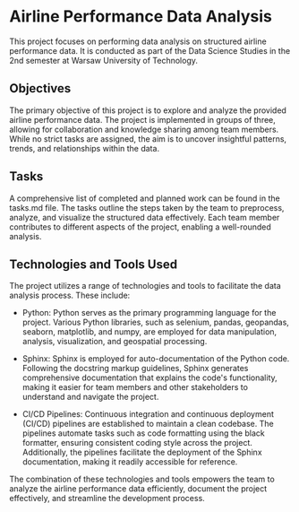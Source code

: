 # Airline Performance Data Analysis

This project focuses on performing data analysis on structured airline performance data. It is conducted as part of the Data Science Studies in the 2nd semester at Warsaw University of Technology.

## Objectives
The primary objective of this project is to explore and analyze the provided airline performance data. The project is implemented in groups of three, allowing for collaboration and knowledge sharing among team members. While no strict tasks are assigned, the aim is to uncover insightful patterns, trends, and relationships within the data.

## Tasks
A comprehensive list of completed and planned work can be found in the tasks.md file. The tasks outline the steps taken by the team to preprocess, analyze, and visualize the structured data effectively. Each team member contributes to different aspects of the project, enabling a well-rounded analysis.

## Technologies and Tools Used
The project utilizes a range of technologies and tools to facilitate the data analysis process. These include:

- Python: Python serves as the primary programming language for the project. Various Python libraries, such as selenium, pandas, geopandas, seaborn, matplotlib, and numpy, are employed for data manipulation, analysis, visualization, and geospatial processing.

- Sphinx: Sphinx is employed for auto-documentation of the Python code. Following the docstring markup guidelines, Sphinx generates comprehensive documentation that explains the code's functionality, making it easier for team members and other stakeholders to understand and navigate the project.

- CI/CD Pipelines: Continuous integration and continuous deployment (CI/CD) pipelines are established to maintain a clean codebase. The pipelines automate tasks such as code formatting using the black formatter, ensuring consistent coding style across the project. Additionally, the pipelines facilitate the deployment of the Sphinx documentation, making it readily accessible for reference.

The combination of these technologies and tools empowers the team to analyze the airline performance data efficiently, document the project effectively, and streamline the development process.
